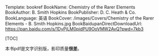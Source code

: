 Template: bookref
BookName: Chemistry of the Rarer Elements
BookAuthor: B. Smith Hopkins
BookPublisher: D. C. Heath & Co.
BookLanguage: 英语
BookCover: /images/Covers/Chemistry of the Rarer Elements - B. Smith Hopkins.jpg
BookBaidupanDirectDownloadUrl: https://pan.baidu.com/s/1DyPjLM0pidPU9OoVMW2AvQ?pwd=7kb3 


[TOC]

本书pdf是文字识别版，影印质量**很差**。

